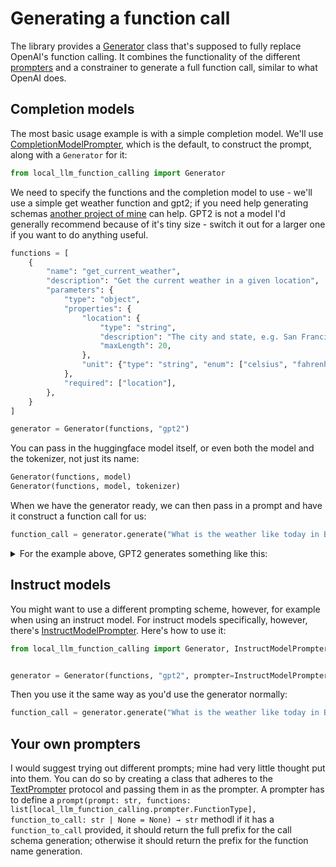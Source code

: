 # Generating a function call

The library provides a [Generator](local_llm_function_calling.Generator) class that's supposed to fully replace OpenAI's function calling. It combines the functionality of the different [prompters](local_llm_function_calling.TextPrompter) and a constrainer to generate a full function call, similar to what OpenAI does.

## Completion models

The most basic usage example is with a simple completion model. We'll use [CompletionModelPrompter](local_llm_function_calling.CompletionModelPrompter), which is the default, to construct the prompt, along with a `Generator` for it:

```python
from local_llm_function_calling import Generator
```

We need to specify the functions and the completion model to use - we'll use a simple get weather function and gpt2; if you need help generating schemas [another project of mine](https://github.com/rizerphe/openai-functions) can help. GPT2 is not a model I'd generally recommend because of it's tiny size - switch it out for a larger one if you want to do anything useful.

```python
functions = [
    {
        "name": "get_current_weather",
        "description": "Get the current weather in a given location",
        "parameters": {
            "type": "object",
            "properties": {
                "location": {
                    "type": "string",
                    "description": "The city and state, e.g. San Francisco, CA",
                    "maxLength": 20,
                },
                "unit": {"type": "string", "enum": ["celsius", "fahrenheit"]},
            },
            "required": ["location"],
        },
    }
]

generator = Generator(functions, "gpt2")
```

You can pass in the huggingface model itself, or even both the model and the tokenizer, not just its name:

```python
Generator(functions, model)
Generator(functions, model, tokenizer)
```

When we have the generator ready, we can then pass in a prompt and have it construct a function call for us:

```python
function_call = generator.generate("What is the weather like today in Brooklyn?")
```

<details><summary>For the example above, GPT2 generates something like this:</summary>

```json
{
  "name": "get_current_weather",
  "parameters": "{\n    \"location\": \"{{{{{{{{{{{{{{{{{{{{\"\n}"
}
```

</details>

## Instruct models

You might want to use a different prompting scheme, however, for example when using an instruct model. For instruct models specifically, however, there's [InstructModelPrompter](local_llm_function_calling.InstructModelPrompter). Here's how to use it:

```python
from local_llm_function_calling import Generator, InstructModelPrompter


generator = Generator(functions, "gpt2", prompter=InstructModelPrompter())
```

Then you use it the same way as you'd use the generator normally:

```python
function_call = generator.generate("What is the weather like today in Brooklyn?")
```

## Your own prompters

I would suggest trying out different prompts; mine had very little thought put into them. You can do so by creating a class that adheres to the [TextPrompter](local_llm_function_calling.TextPrompter) protocol and passing them in as the prompter. A prompter has to define a `prompt(prompt: str, functions: list[local_llm_function_calling.prompter.FunctionType], function_to_call: str | None = None) → str` methodl if it has a `function_to_call` provided, it should return the full prefix for the call schema generation; otherwise it should return the prefix for the function name generation.
